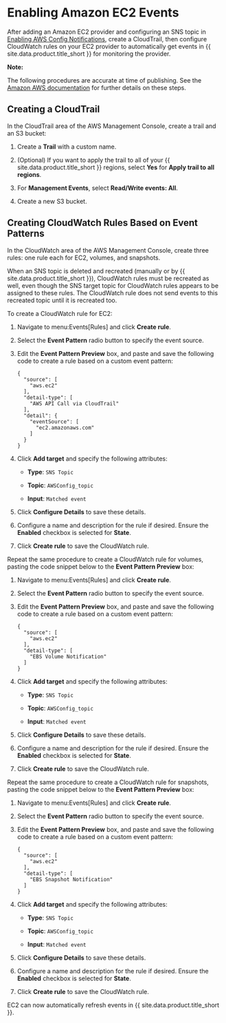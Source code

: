 # Enabling Amazon EC2 Events

After adding an Amazon EC2 provider and configuring an SNS topic in [Enabling AWS Config Notifications](#enabling-aws-config-notifications), create a CloudTrail,
then configure CloudWatch rules on your EC2 provider to automatically get events in {{ site.data.product.title_short }} for monitoring the provider.

**Note:**

The following procedures are accurate at time of publishing. See the [Amazon AWS documentation](https://docs.aws.amazon.com/awscloudtrail/latest/userguide/)
for further details on these steps.

## Creating a CloudTrail

In the CloudTrail area of the AWS Management Console, create a trail and
an S3 bucket:

1.  Create a **Trail** with a custom name.

2.  (Optional) If you want to apply the trail to all of your
    {{ site.data.product.title_short }} regions, select **Yes** for **Apply trail to
    all regions**.

3.  For **Management Events**, select **Read/Write events: All**.

4.  Create a new S3 bucket.

## Creating CloudWatch Rules Based on Event Patterns

In the CloudWatch area of the AWS Management Console, create three
rules: one rule each for EC2, volumes, and snapshots.

<div class="important">

When an SNS topic is deleted and recreated (manually or by
{{ site.data.product.title_short }}), CloudWatch rules must be recreated as well,
even though the SNS target topic for CloudWatch rules appears to be
assigned to these rules. The CloudWatch rule does not send events to
this recreated topic until it is recreated too.

</div>

To create a CloudWatch rule for EC2:

1.  Navigate to menu:Events\[Rules\] and click **Create rule**.

2.  Select the **Event Pattern** radio button to specify the event source.

3.  Edit the **Event Pattern Preview** box, and paste and save the following code to create a rule based on a custom event pattern:

        {
          "source": [
            "aws.ec2"
          ],
          "detail-type": [
            "AWS API Call via CloudTrail"
          ],
          "detail": {
            "eventSource": [
              "ec2.amazonaws.com"
            ]
          }
        }

4.  Click **Add target** and specify the following attributes:

      - **Type**: `SNS Topic`

      - **Topic**: `AWSConfig_topic`

      - **Input**: `Matched event`

5.  Click **Configure Details** to save these details.

6.  Configure a name and description for the rule if desired. Ensure the
    **Enabled** checkbox is selected for **State**.

7.  Click **Create rule** to save the CloudWatch rule.

Repeat the same procedure to create a CloudWatch rule for volumes,
pasting the code snippet below to the **Event Pattern Preview** box:

1.  Navigate to menu:Events\[Rules\] and click **Create rule**.

2.  Select the **Event Pattern** radio button to specify the event
    source.

3.  Edit the **Event Pattern Preview** box, and paste and save the
    following code to create a rule based on a custom event pattern:

        {
          "source": [
            "aws.ec2"
          ],
          "detail-type": [
            "EBS Volume Notification"
          ]
        }

4.  Click **Add target** and specify the following attributes:

      - **Type**: `SNS Topic`

      - **Topic**: `AWSConfig_topic`

      - **Input**: `Matched event`

5.  Click **Configure Details** to save these details.

6.  Configure a name and description for the rule if desired. Ensure the
    **Enabled** checkbox is selected for **State**.

7.  Click **Create rule** to save the CloudWatch rule.

Repeat the same procedure to create a CloudWatch rule for snapshots,
pasting the code snippet below to the **Event Pattern Preview** box:

1.  Navigate to menu:Events\[Rules\] and click **Create rule**.

2.  Select the **Event Pattern** radio button to specify the event
    source.

3.  Edit the **Event Pattern Preview** box, and paste and save the
    following code to create a rule based on a custom event pattern:

        {
          "source": [
            "aws.ec2"
          ],
          "detail-type": [
            "EBS Snapshot Notification"
          ]
        }

4.  Click **Add target** and specify the following attributes:

      - **Type**: `SNS Topic`

      - **Topic**: `AWSConfig_topic`

      - **Input**: `Matched event`

5.  Click **Configure Details** to save these details.

6.  Configure a name and description for the rule if desired. Ensure the
    **Enabled** checkbox is selected for **State**.

7.  Click **Create rule** to save the CloudWatch rule.

EC2 can now automatically refresh events in {{ site.data.product.title_short }}.
